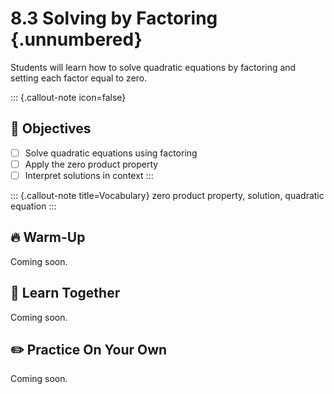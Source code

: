#  8.3 Solving by Factoring {.unnumbered}

Students will learn how to solve quadratic equations by factoring and setting each factor equal to zero.

::: {.callout-note icon=false}
## 🎯 Objectives
- [ ] Solve quadratic equations using factoring
- [ ] Apply the zero product property
- [ ] Interpret solutions in context
:::

::: {.callout-note title=Vocabulary}
zero product property, solution, quadratic equation
:::

## 🔥 Warm-Up
Coming soon.

## 🧠 Learn Together
Coming soon.

## ✏️ Practice On Your Own
Coming soon.
